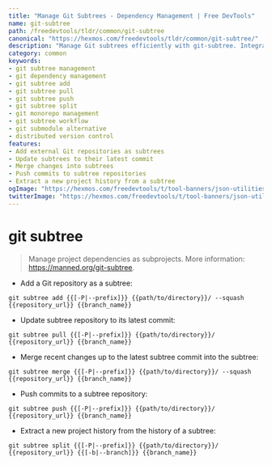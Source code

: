 ```yaml
---
title: "Manage Git Subtrees - Dependency Management | Free DevTools"
name: git-subtree
path: /freedevtools/tldr/common/git-subtree
canonical: "https://hexmos.com/freedevtools/tldr/common/git-subtree/"
description: "Manage Git subtrees efficiently with git-subtree. Integrate, update, and push project dependencies easily. Free online tool, no registration required."
category: common
keywords:
- git subtree management
- git dependency management
- git subtree add
- git subtree pull
- git subtree push
- git subtree split
- git monorepo management
- git subtree workflow
- git submodule alternative
- distributed version control
features:
- Add external Git repositories as subtrees
- Update subtrees to their latest commit
- Merge changes into subtrees
- Push commits to subtree repositories
- Extract a new project history from a subtree
ogImage: "https://hexmos.com/freedevtools/t/tool-banners/json-utilities-banner.png"
twitterImage: "https://hexmos.com/freedevtools/t/tool-banners/json-utilities-banner.png"
---
```


# git subtree

> Manage project dependencies as subprojects.
> More information: <https://manned.org/git-subtree>.

- Add a Git repository as a subtree:

`git subtree add {{[-P|--prefix]}} {{path/to/directory}}/ --squash {{repository_url}} {{branch_name}}`

- Update subtree repository to its latest commit:

`git subtree pull {{[-P|--prefix]}} {{path/to/directory}}/ {{repository_url}} {{branch_name}}`

- Merge recent changes up to the latest subtree commit into the subtree:

`git subtree merge {{[-P|--prefix]}} {{path/to/directory}}/ --squash {{repository_url}} {{branch_name}}`

- Push commits to a subtree repository:

`git subtree push {{[-P|--prefix]}} {{path/to/directory}}/ {{repository_url}} {{branch_name}}`

- Extract a new project history from the history of a subtree:

`git subtree split {{[-P|--prefix]}} {{path/to/directory}}/ {{repository_url}} {{[-b|--branch]}} {{branch_name}}`
